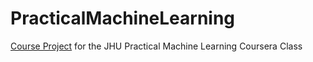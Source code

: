 PracticalMachineLearning
========================

[Course Project](http://datasciencespm.github.io/PracticalMachineLearning/) for the JHU Practical Machine Learning Coursera Class


